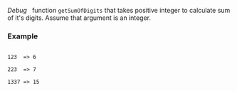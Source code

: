 *Debug*   function `getSumOfDigits` that takes positive integer to calculate sum of it's digits. Assume that argument is an integer.

### Example
```
123  => 6
223  => 7
1337 => 15
```